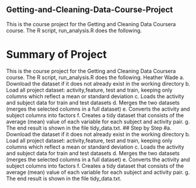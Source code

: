 ## Getting-and-Cleaning-Data-Course-Project
This is the course project for the Getting and Cleaning Data Coursera course. The R script, run_analysis.R does the following.

<h1 id=summary>Summary of Project </h1>
This is the course project for the Getting and Cleaning Data Coursera course. The R script, run_analysis.R does the following. Heather Wade a. Download the dataset if it does not already exist in the working directory b. Load all project dataset: activity,feature, test and train, keeping only columns which reflect a mean or standard deviation c. Loads the activity and subject data for train and test datasets d. Merges the two datasets (merges the selected columns in a full dataset) e. Converts the activity and subject columns into factors f. Creates a tidy dataset that consists of the average (mean) value of each variable for each subject and activity pair. g. The end result is shown in the file tidy_data.txt.
## Step by Step 
#a. Download the dataset if it does not already exist in the working directory
b. Load all project dataset: activity,feature, test and train, keeping only columns which reflect a mean or standard deviation
c. Loads the activity and subject data for train and test datasets
d. Merges the two datasets (merges the selected columns in a full dataset)
e. Converts the activity and subject columns into factors
f. Creates a tidy dataset that consists of the average (mean) value of each variable for each subject and activity pair.
g. The end result is shown in the file tidy_data.txt.

